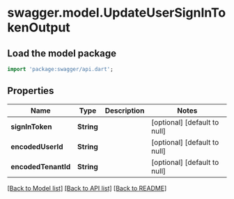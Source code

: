 # swagger.model.UpdateUserSignInTokenOutput

## Load the model package
```dart
import 'package:swagger/api.dart';
```

## Properties
Name | Type | Description | Notes
------------ | ------------- | ------------- | -------------
**signInToken** | **String** |  | [optional] [default to null]
**encodedUserId** | **String** |  | [optional] [default to null]
**encodedTenantId** | **String** |  | [optional] [default to null]

[[Back to Model list]](../README.md#documentation-for-models) [[Back to API list]](../README.md#documentation-for-api-endpoints) [[Back to README]](../README.md)


